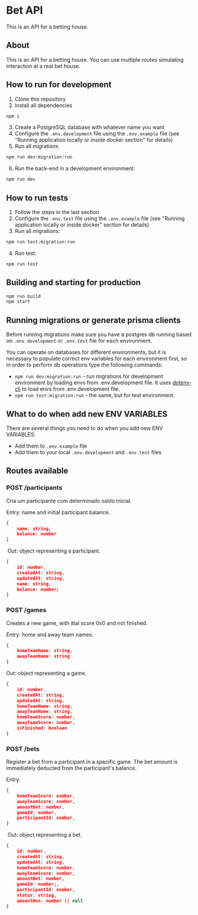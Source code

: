 # Bet API

This is an API for a betting house.

## About

This is an API for a betting house. You can use multiple routes simulating interaction at a real bet house.

## How to run for development

1. Clone this repository
2. Install all dependencies

```bash
npm i
```

3. Create a PostgreSQL database with whatever name you want
4. Configure the `.env.development` file using the `.env.example` file (see "Running application locally or inside docker section" for details)
5. Run all migrations

```bash
npm run dev:migration:run
```

6. Run the back-end in a development environment:

```bash
npm run dev
```

## How to run tests

1. Follow the steps in the last section
2. Configure the `.env.test` file using the `.env.example` file (see "Running application locally or inside docker" section for details)
3. Run all migrations:

```bash
npm run test:migration:run
```

4. Run test:

```bash
npm run test
```

## Building and starting for production

```bash
npm run build
npm start
```

## Running migrations or generate prisma clients

Before running migrations make sure you have a postgres db running based on `.env.development` or `.env.test` file for each environment.

You can operate on databases for different environments, but it is necessary to populate correct env variables for each environment first, so in order to perform db operations type the following commands:

- `npm run dev:migration:run` - run migrations for development environment by loading envs from .env.development file. It uses [dotenv-cli](https://github.com/entropitor/dotenv-cli#readme) to load envs from .env.development file.
- `npm run test:migration:run` - the same, but for test environment.

## What to do when add new ENV VARIABLES

There are several things you need to do when you add new ENV VARIABLES:
- Add them to `.env.example` file
- Add them to your local `.env.development` and `.env.test` files


## Routes available
### POST /participants
Cria um participante com determinado saldo inicial.

Entry: name and initial participant balance.
```json
{
	name: string,
	balance: number
}
```
​
Out: object representing a participant.
```json
{
	id: number,
	createdAt: string,
	updatedAt: string,
	name: string,
	balance: number;
}
```

### POST /games
Creates a new game, with itial score 0x0 and not finished.

Entry: home and away team names.
```json
{
	homeTeamName: string,
	awayTeamName: string
}
```

Out: object representing a game.
```json
{
	id: number,
	createdAt: string,
	updatedAt: string,
	homeTeamName: string,
	awayTeamName: string,
	homeTeamScore: number,
	awayTeamScore: number,
	isFinished: boolean
}
```

### POST /bets
Register a bet from a participant in a specific game. 
The bet amount is immediately deducted from the participant's balance.

Entry:
```json
{ 
	homeTeamScore: number,
	awayTeamScore: number, 
	amountBet: number,
	gameId: number,
	participantId: number,
}
```
​
Out: object representing a bet.
```json
{
	id: number,
	createdAt: string,
	updatedAt: string,
	homeTeamScore: number,
	awayTeamScore: number,
	amountBet: number,
	gameId: number;,
	participantId: number,
	status: string,
	amountWon: number || null
}
```
